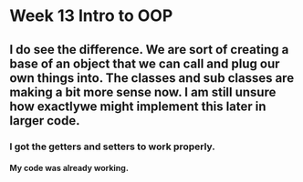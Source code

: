# Week 13 Intro to OOP

## I do see the difference. We are sort of creating a base of an object that we can call and plug our own things into. The classes and sub classes are making a bit more sense now. I am still unsure how exactlywe might implement this later in larger code.

### I got the getters and setters to work properly.

#### My code was already working. 